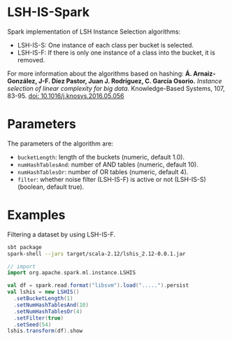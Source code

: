# LSH-IS-Spark
Spark implementation of LSH Instance Selection algorithms:
- LSH-IS-S: One instance of each class per bucket is selected.
- LSH-IS-F: If there is only one instance of a class into the bucket, it is removed.

For more information about the algorithms based on hashing:
 **Á. Arnaiz-González, J-F. Díez Pastor, Juan J. Rodríguez, C. García Osorio.** _Instance selection of linear complexity for big data._ Knowledge-Based Systems, 107, 83-95. [doi: 10.1016/j.knosys.2016.05.056](https://doi.org/10.1016/j.knosys.2016.05.056)

# Parameters
The parameters of the algorithm are:
- ```bucketLength```: length of the buckets (numeric, default 1.0).
- ```numHashTablesAnd```: number of AND tables (numeric, default 10).
- ```numHashTablesOr```: number of OR tables (numeric, default 4).
- ```filter```: whether noise filter (LSH-IS-F) is active or not (LSH-IS-S) (boolean, default true).

# Examples

Filtering a dataset by using LSH-IS-F.

```bash
sbt package
spark-shell --jars target/scala-2.12/lshis_2.12-0.0.1.jar
```

```scala
// import
import org.apache.spark.ml.instance.LSHIS

val df = spark.read.format("libsvm").load(".....").persist
val lshis = new LSHIS()
  .setBucketLength(1)
  .setNumHashTablesAnd(10)
  .setNumHashTablesOr(4)
  .setFilter(true)
  .setSeed(54)
lshis.transform(df).show
```

